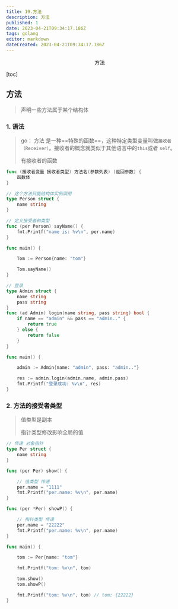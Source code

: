 ```yaml
---
title: 19.方法
description: 方法
published: 1
date: 2023-04-21T09:34:17.186Z
tags: golang
editor: markdown
dateCreated: 2023-04-21T09:34:17.186Z
---
```


<center>方法</center>



[toc]





## 方法

>  声明一些方法属于某个结构体



### 1. 语法

> go： 方法 是一种==特殊的函数==，这种特定类型变量叫做`接收者（Receiver）`。接收者的概念就类似于其他语言中的`this`或者 `self`。
>
> 有接收者的函数

```go
func (接收者变量 接收者类型) 方法名(参数列表) (返回参数) {
    函数体
}
```

```go
// 这个方法只能结构体实例调用
type Person struct {
	name string
}

// 定义接受者和类型
func (per Person) sayName() {
	fmt.Printf("name is: %v\n", per.name)
}

func main() {

	Tom := Person{name: "tom"}

	Tom.sayName()
}

```

```go
// 登录
type Admin struct {
	name string
	pass string
}
func (ad Admin) login(name string, pass string) bool {
	if name == "admin" && pass == "admin.." {
		return true
	} else {
		return false
	}
}

func main() {

	admin := Admin{name: "admin", pass: "admin.."}

	res := admin.login(admin.name, admin.pass)
	fmt.Printf("登录成功: %v\n", res)
}
```



### 2. 方法的接受者类型

> 值类型是副本
>
> 指针类型修改影响全局的值

```go
// 传递 对象指针
type Per struct {
	name string
}

func (per Per) show() {

	// 值类型 传递
	per.name = "1111"
	fmt.Printf("per.name: %v\n", per.name)
}

func (per *Per) showP() {

	// 指针类型 传递
	per.name = "22222"
	fmt.Printf("per.name: %v\n", per.name)
}

func main() {

	tom := Per{name: "tom"}

	fmt.Printf("tom: %v\n", tom)

	tom.show()
	tom.showP()

	fmt.Printf("tom: %v\n", tom) // tom: {22222}
}

```







